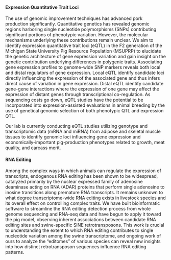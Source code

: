 #### Expression Quantitative Trait Loci

The use of genomic improvement techniques has advanced pork production significantly. Quantitative genetics has revealed genomic regions harboring single nucleotide polymorphisms (SNPs) contributing significant portions of phenotypic variation. However, the molecular mechanisms underlying these contributions remain unclear. We aim to identify expression quantitative trait loci (eQTL) in the F2 generation of the Michigan State University Pig Resource Population (MSUPRP) to elucidate the genetic architecture of gene expression variation and gain insight on the genetic contribution underlying differences in polygenic traits. Associating gene expression profiles to genome-wide SNP markers reveals both local and distal regulators of gene expression. Local eQTL identify candidate loci directly influencing the expression of the associated gene and thus infers direct cause of variation in gene expression. Distal eQTL identify candidate gene-gene interactions where the expression of one gene may affect the expression of distant genes through transcriptional co-regulation. As sequencing costs go down, eQTL studies have the potential to be incorporated into expression-assisted evaluations in animal breeding by the use of genetical genomic selection of both phenotypic QTL and expression QTL.

Our lab is currently conducting eQTL studies utilizing genotype and transcriptomic data (mRNA and miRNA) from adipose and skeletal muscle tissues to identify genomic loci influencing gene expression and economically-important pig-production phenotypes related to growth, meat quality, and carcass merit. 


#### RNA Editing

Among the complex ways in which animals can regulate the expression of transcripts, endogenous RNA editing has been shown to be widespread, catalyzed primarily by the nuclear expressed family of adenosine deaminase acting on RNA (ADAR) proteins that perform single adenosine to inosine transitions along premature RNA transcripts. It remains unknown to what degree transcriptome-wide RNA editing exists in livestock species and its overall effect on controlling complex traits. We have built bioinformatic software to streamline the RNA editing detection process from whole genome sequencing and RNA-seq data and have begun to apply it toward the pig model, observing inherent associations between candidate RNA editing sites and swine-specific SINE retrotransposons. This work is crucial to understanding the extent to which RNA editing contributes to single nucleotide variation among the swine transcriptome, and ongoing work of ours to analyze the “editomes” of various species can reveal new insights into how distinct retrotransposon sequences influence RNA editing patterns.